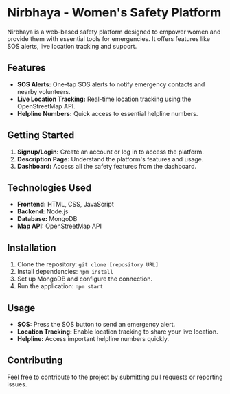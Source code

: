 # Nirbhaya - Women's Safety Platform

Nirbhaya is a web-based safety platform designed to empower women and provide them with essential tools for emergencies. It offers features like SOS alerts, live location tracking and support.

## Features

-   **SOS Alerts:** One-tap SOS alerts to notify emergency contacts and nearby volunteers.
-   **Live Location Tracking:** Real-time location tracking using the OpenStreetMap API.
-   **Helpline Numbers:** Quick access to essential helpline numbers.

## Getting Started

1.  **Signup/Login:** Create an account or log in to access the platform.
2.  **Description Page:** Understand the platform's features and usage.
3.  **Dashboard:** Access all the safety features from the dashboard.

## Technologies Used

-   **Frontend:** HTML, CSS, JavaScript
-   **Backend:** Node.js
-   **Database:** MongoDB
-   **Map API:** OpenStreetMap API

## Installation

1.  Clone the repository: `git clone [repository URL]`
2.  Install dependencies: `npm install`
3.  Set up MongoDB and configure the connection.
4.  Run the application: `npm start`

## Usage

-   **SOS:** Press the SOS button to send an emergency alert.
-   **Location Tracking:** Enable location tracking to share your live location.
-   **Helpline:** Access important helpline numbers quickly.

## Contributing

Feel free to contribute to the project by submitting pull requests or reporting issues.
